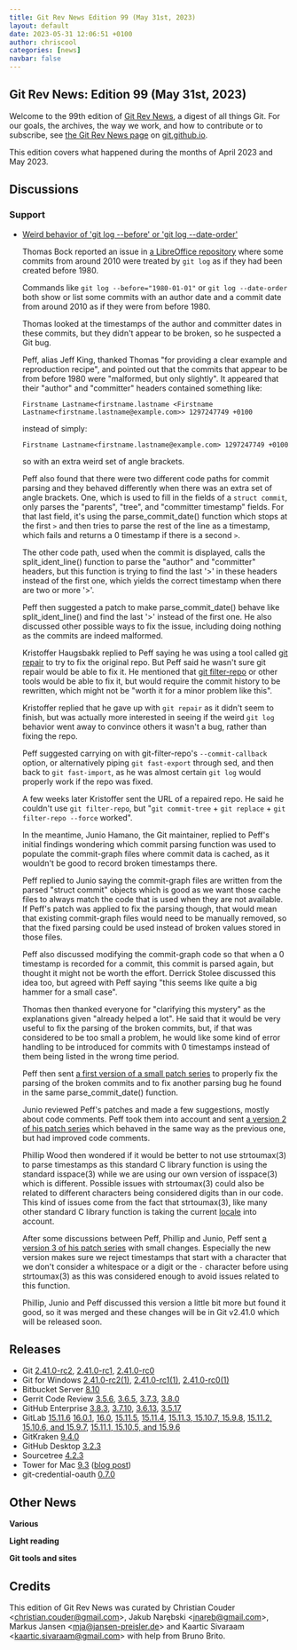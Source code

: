```yaml
---
title: Git Rev News Edition 99 (May 31st, 2023)
layout: default
date: 2023-05-31 12:06:51 +0100
author: chriscool
categories: [news]
navbar: false
---
```


## Git Rev News: Edition 99 (May 31st, 2023)

Welcome to the 99th edition of [Git Rev News](https://git.github.io/rev_news/rev_news/),
a digest of all things Git. For our goals, the archives, the way we work, and how to contribute or to
subscribe, see [the Git Rev News page](https://git.github.io/rev_news/rev_news/) on [git.github.io](http://git.github.io).

This edition covers what happened during the months of April 2023 and May 2023.

## Discussions

<!---
### General
-->

<!---
### Reviews
-->

### Support

+ [Weird behavior of 'git log --before' or 'git log --date-order'](https://lore.kernel.org/git/7728e059-d58d-cce7-c011-fbc16eb22fb9@cs.uni-saarland.de/)

  Thomas Bock reported an issue in
  [a LibreOffice repository](https://github.com/LibreOffice/core)
  where some commits from around 2010 were treated by `git log` as if
  they had been created before 1980.

  Commands like `git log --before="1980-01-01"` or `git log
  --date-order` both show or list some commits with an author date and
  a commit date from around 2010 as if they were from before 1980.

  Thomas looked at the timestamps of the author and committer dates in
  these commits, but they didn't appear to be broken, so he suspected a
  Git bug.

  Peff, alias Jeff King, thanked Thomas "for providing a clear example
  and reproduction recipe", and pointed out that the commits that
  appear to be from before 1980 were "malformed, but only
  slightly". It appeared that their "author" and "committer" headers
  contained something like:

  `Firstname Lastname<firstname.lastname <Firstname Lastname<firstname.lastname@example.com>> 1297247749 +0100`

  instead of simply:

  `Firstname Lastname<firstname.lastname@example.com> 1297247749 +0100`

  so with an extra weird set of angle brackets.

  Peff also found that there were two different code paths for commit
  parsing and they behaved differently when there was an extra set of
  angle brackets. One, which is used to fill in the fields of a
  `struct commit`, only parses the "parents", "tree", and "committer
  timestamp" fields. For that last field, it's using the
  parse_commit_date() function which stops at the first `>` and then
  tries to parse the rest of the line as a timestamp, which fails and
  returns a 0 timestamp if there is a second `>`.

  The other code path, used when the commit is displayed, calls the
  split_ident_line() function to parse the "author" and "committer"
  headers, but this function is trying to find the last '>' in these
  headers instead of the first one, which yields the correct timestamp
  when there are two or more '>'.

  Peff then suggested a patch to make parse_commit_date() behave like
  split_ident_line() and find the last '>' instead of the first
  one. He also discussed other possible ways to fix the issue,
  including doing nothing as the commits are indeed malformed.

  Kristoffer Haugsbakk replied to Peff saying he was using a tool
  called [git repair](https://git-repair.branchable.com) to try to fix
  the original repo. But Peff said he wasn't sure git repair would be
  able to fix it. He mentioned that
  [git filter-repo](https://github.com/newren/git-filter-repo) or other
  tools would be able to fix it, but would require the commit history
  to be rewritten, which might not be "worth it for a minor problem
  like this".

  Kristoffer replied that he gave up with `git repair` as it didn't
  seem to finish, but was actually more interested in seeing if the
  weird `git log` behavior went away to convince others it wasn't a
  bug, rather than fixing the repo.

  Peff suggested carrying on with git-filter-repo's
  `--commit-callback` option, or alternatively piping `git
  fast-export` through sed, and then back to `git fast-import`, as he
  was almost certain `git log` would properly work if the repo was
  fixed.

  A few weeks later Kristoffer sent the URL of a repaired repo. He
  said he couldn't use `git filter-repo`, but "`git commit-tree` +
  `git replace` + `git filter-repo --force` worked".

  In the meantime, Junio Hamano, the Git maintainer, replied to Peff's
  initial findings wondering which commit parsing function was used to
  populate the commit-graph files where commit data is cached, as it
  wouldn't be good to record broken timestamps there.

  Peff replied to Junio saying the commit-graph files are written from
  the parsed "struct commit" objects which is good as we want those
  cache files to always match the code that is used when they are not
  available. If Peff's patch was applied to fix the parsing though,
  that would mean that existing commit-graph files would need to be
  manually removed, so that the fixed parsing could be used instead of
  broken values stored in those files.

  Peff also discussed modifying the commit-graph code so that when a 0
  timestamp is recorded for a commit, this commit is parsed again, but
  thought it might not be worth the effort. Derrick Stolee discussed
  this idea too, but agreed with Peff saying "this seems like quite a
  big hammer for a small case".

  Thomas then thanked everyone for "clarifying this mystery" as the
  explanations given "already helped a lot". He said that it would be
  very useful to fix the parsing of the broken commits, but, if that
  was considered to be too small a problem, he would like some kind of
  error handling to be introduced for commits with 0 timestamps
  instead of them being listed in the wrong time period.

  Peff then sent
  [a first version of a small patch series](https://lore.kernel.org/git/20230422134150.GA3516940@coredump.intra.peff.net/)
  to properly fix the parsing of the broken commits and to fix another
  parsing bug he found in the same parse_commit_date() function.

  Junio reviewed Peff's patches and made a few suggestions, mostly
  about code comments. Peff took them into account and sent
  [a version 2 of his patch series](https://lore.kernel.org/git/20230425055244.GA4014505@coredump.intra.peff.net/)
  which behaved in the same way as the previous one, but had improved
  code comments.

  Phillip Wood then wondered if it would be better to not use
  strtoumax(3) to parse timestamps as this standard C library function
  is using the standard isspace(3) while we are using our own version
  of isspace(3) which is different. Possible issues with strtoumax(3)
  could also be related to different characters being considered
  digits than in our code. This kind of issues come from the fact that
  strtoumax(3), like many other standard C library function is taking
  the current
  [locale](https://en.wikipedia.org/wiki/Locale_(computer_software))
  into account.

  After some discussions between Peff, Phillip and Junio, Peff sent
  [a version 3 of his patch series](https://lore.kernel.org/git/20230427081330.GA1461786@coredump.intra.peff.net/)
  with small changes. Especially the new version makes sure we reject
  timestamps that start with a character that we don't consider a
  whitespace or a digit or the `-` character before using strtoumax(3)
  as this was considered enough to avoid issues related to this
  function.

  Phillip, Junio and Peff discussed this version a little bit more but
  found it good, so it was merged and these changes will be in Git
  v2.41.0 which will be released soon.

<!---
## Developer Spotlight:
-->

## Releases

+ Git [2.41.0-rc2](https://public-inbox.org/git/xmqqedn5fluv.fsf@gitster.g/),
[2.41.0-rc1](https://public-inbox.org/git/xmqqedncqkzf.fsf@gitster.g/),
[2.41.0-rc0](https://public-inbox.org/git/xmqqbkilvt63.fsf@gitster.g/)
+ Git for Windows [2.41.0-rc2(1)](https://github.com/git-for-windows/git/releases/tag/v2.41.0-rc2.windows.1),
[2.41.0-rc1(1)](https://github.com/git-for-windows/git/releases/tag/v2.41.0-rc1.windows.1),
[2.41.0-rc0(1)](https://github.com/git-for-windows/git/releases/tag/v2.41.0-rc0.windows.1)
+ Bitbucket Server [8.10](https://confluence.atlassian.com/bitbucketserver/bitbucket-server-release-notes-872139866.html)
+ Gerrit Code Review [3.5.6](https://www.gerritcodereview.com/3.5.html#356),
[3.6.5](https://www.gerritcodereview.com/3.6.html#365),
[3.7.3](https://www.gerritcodereview.com/3.7.html#373),
[3.8.0](https://www.gerritcodereview.com/3.8.html#380)
+ GitHub Enterprise [3.8.3](https://help.github.com/enterprise-server@3.8/admin/release-notes#3.8.3),
[3.7.10](https://help.github.com/enterprise-server@3.7/admin/release-notes#3.7.10),
[3.6.13](https://help.github.com/enterprise-server@3.6/admin/release-notes#3.6.13),
[3.5.17](https://help.github.com/enterprise-server@3.5/admin/release-notes#3.5.17)
+ GitLab [15.11.6](https://about.gitlab.com/releases/2023/05/24/gitlab-15-11-6-released/)
[16.0.1](https://about.gitlab.com/releases/2023/05/23/critical-security-release-gitlab-16-0-1-released/),
[16.0](https://about.gitlab.com/releases/2023/05/22/gitlab-16-0-released/),
[15.11.5](https://about.gitlab.com/releases/2023/05/19/gitlab-15-11-5-released/),
[15.11.4](https://about.gitlab.com/releases/2023/05/17/gitlab-15-11-4-released/),
[15.11.3, 15.10.7, 15.9.8](https://about.gitlab.com/releases/2023/05/10/security-release-gitlab-15-11-3-released/),
[15.11.2, 15.10.6, and 15.9.7](https://about.gitlab.com/releases/2023/05/05/critical-security-release-gitlab-15-11-2-released/),
[15.11.1, 15.10.5, and 15.9.6](https://about.gitlab.com/releases/2023/05/02/security-release-gitlab-15-11-1-released/)
+ GitKraken [9.4.0](https://help.gitkraken.com/gitkraken-client/current/)
+ GitHub Desktop [3.2.3](https://desktop.github.com/release-notes/)
+ Sourcetree [4.2.3](https://product-downloads.atlassian.com/software/sourcetree/ReleaseNotes/Sourcetree_4.2.3.html)
+ Tower for Mac [9.3](https://www.git-tower.com/release-notes/mac?show_tab=release-notes) ([blog post](https://www.git-tower.com/blog/tower-mac-93/))
+ git-credential-oauth [0.7.0](https://github.com/hickford/git-credential-oauth/releases/tag/v0.7.0)

## Other News

__Various__


__Light reading__

<!---
__Easy watching__
-->

__Git tools and sites__


## Credits

This edition of Git Rev News was curated by
Christian Couder &lt;<christian.couder@gmail.com>&gt;,
Jakub Narębski &lt;<jnareb@gmail.com>&gt;,
Markus Jansen &lt;<mja@jansen-preisler.de>&gt; and
Kaartic Sivaraam &lt;<kaartic.sivaraam@gmail.com>&gt;
with help from Bruno Brito.
